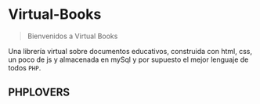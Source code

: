 # Virtual-Books

> Bienvenidos a Virtual Books

Una librería virtual sobre documentos educativos, construida con html, css, un poco de js y almacenada en mySql y por supuesto el mejor lenguaje de todos `PHP`.
## PHPLOVERS
